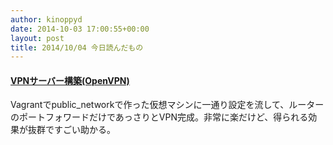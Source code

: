 ```yaml
---
author: kinoppyd
date: 2014-10-03 17:00:55+00:00
layout: post
title: 2014/10/04 今日読んだもの
---
```


#### [VPNサーバー構築(OpenVPN)](http://centossrv.com/openvpn.shtml)


Vagrantでpublic_networkで作った仮想マシンに一通り設定を流して、ルーターのポートフォワードだけであっさりとVPN完成。非常に楽だけど、得られる効果が抜群ですごい助かる。
